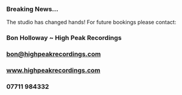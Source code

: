 ### Breaking News...

The studio has changed hands! For future bookings please contact:
    
### Bon Holloway ~ High Peak Recordings

### bon@highpeakrecordings.com

### www.highpeakrecordings.com

### 07711 984332

